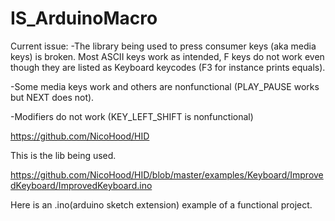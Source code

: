 # IS_ArduinoMacro
Current issue:
-The library being used to press consumer keys (aka media keys) is broken. Most ASCII keys work as intended, F keys do not work even though they are listed as Keyboard keycodes (F3 for instance prints equals). 

-Some media keys work and others are nonfunctional (PLAY_PAUSE works but NEXT does not).

-Modifiers do not work (KEY_LEFT_SHIFT is nonfunctional)


https://github.com/NicoHood/HID 

This is the lib being used. 


https://github.com/NicoHood/HID/blob/master/examples/Keyboard/ImprovedKeyboard/ImprovedKeyboard.ino

Here is an .ino(arduino sketch extension) example of a functional project. 
